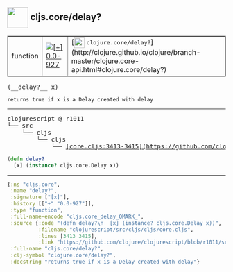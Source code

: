 ## <img width="48px" valign="middle" src="http://i.imgur.com/Hi20huC.png"> cljs.core/delay?

 <table border="1">
<tr>
<td>function</td>
<td><a href="https://github.com/cljsinfo/api-refs/tree/0.0-927"><img valign="middle" alt="[+] 0.0-927" src="https://img.shields.io/badge/+-0.0--927-lightgrey.svg"></a> </td>
<td>
[<img height="24px" valign="middle" src="http://i.imgur.com/1GjPKvB.png"> <samp>clojure.core/delay?</samp>](http://clojure.github.io/clojure/branch-master/clojure.core-api.html#clojure.core/delay?)
</td>
</tr>
</table>

 <samp>
(__delay?__ x)<br>
</samp>

```
returns true if x is a Delay created with delay
```

---

 <pre>
clojurescript @ r1011
└── src
    └── cljs
        └── cljs
            └── <ins>[core.cljs:3413-3415](https://github.com/clojure/clojurescript/blob/r1011/src/cljs/cljs/core.cljs#L3413-L3415)</ins>
</pre>

```clj
(defn delay?
  [x] (instance? cljs.core.Delay x))
```


---

```clj
{:ns "cljs.core",
 :name "delay?",
 :signature ["[x]"],
 :history [["+" "0.0-927"]],
 :type "function",
 :full-name-encode "cljs.core_delay_QMARK_",
 :source {:code "(defn delay?\n  [x] (instance? cljs.core.Delay x))",
          :filename "clojurescript/src/cljs/cljs/core.cljs",
          :lines [3413 3415],
          :link "https://github.com/clojure/clojurescript/blob/r1011/src/cljs/cljs/core.cljs#L3413-L3415"},
 :full-name "cljs.core/delay?",
 :clj-symbol "clojure.core/delay?",
 :docstring "returns true if x is a Delay created with delay"}

```
